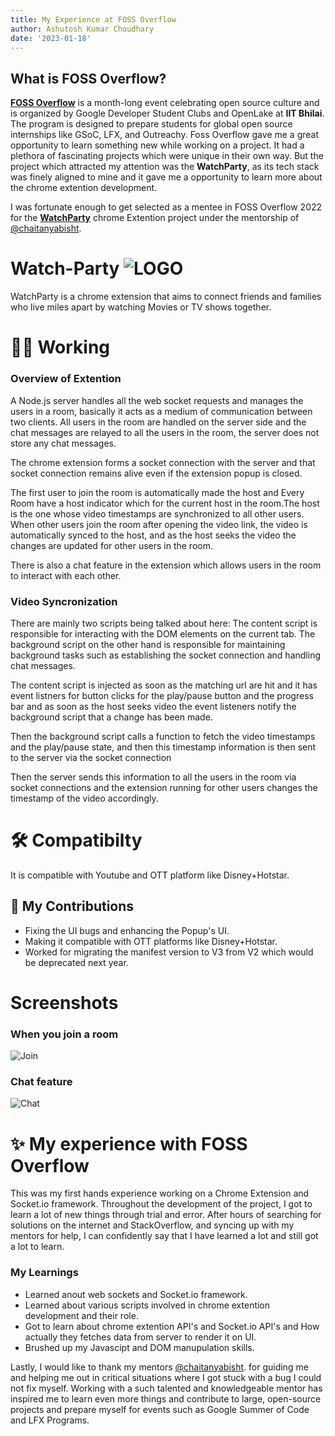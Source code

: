 ```yaml
---
title: My Experience at FOSS Overflow
author: Ashutosh Kumar Choudhary
date: '2023-01-18'
---
```

## What is FOSS Overflow?

[**FOSS Overflow**](https://fossoverflow.dev/) is a month-long event celebrating open source culture and is organized by Google Developer Student Clubs and OpenLake at **IIT Bhilai**. The program is designed to prepare students for global open source internships like GSoC, LFX, and Outreachy. Foss Overflow gave me a great opportunity to learn something new while working on a project. It had a plethora of fascinating projects which were unique in their own way. But the project which attracted my attention was the **WatchParty**, as its tech stack was finely aligned to mine and it gave me a opportunity to learn more about the chrome extention development.

I was fortunate enough to get selected as a mentee in FOSS Overflow 2022 for the [**WatchParty**](https://github.com/OpenLake/WatchParty) chrome Extention project under the mentorship of [@chaitanyabisht](https://github.com/chaitanyabisht).

# Watch-Party ![LOGO](https://github.com/Ash-KODES/Project-Data/blob/main/FOSS%20Overflow%202022/Resized%20Logo.jpg?raw=true)

WatchParty is a chrome extension that aims to connect friends and families who live miles apart by watching Movies or TV shows together.  

# 👨‍💻 Working

### Overview of Extention
A Node.js server handles all the web socket requests and manages the users in a room, basically it acts as a medium of communication between two clients. All users in the room are handled on the server side and the chat messages are relayed to all the users in the room, the server does not store any chat messages.

The chrome extension forms a socket connection with the server and that socket connection remains alive even if the extension popup is closed.

The first user to join the room is automatically made the host and Every Room have a host indicator which for the current host in the room.The host is the one whose video timestamps are synchronized to all other users. When other users join the room after opening the video link, the video is automatically synced to the host, and as the host seeks the video the changes are updated for other users in the room.

There is also a chat feature in the extension which allows users in the room to interact with each other.

### Video Syncronization

There are mainly two scripts being talked about here: The content script is responsible for interacting with the DOM elements on the current tab. The background script on the other hand is responsible for maintaining background tasks such as establishing the socket connection and handling chat messages.

The content script is injected as soon as the matching url are hit and it has event listners for button clicks for the play/pause button and the progress bar and as soon as the host seeks video the event listeners notify the background script that a change has been made.

Then the background script calls a function to fetch the video timestamps and the play/pause state, and then this timestamp information is then sent to the server via the socket connection

Then the server sends this information to all the users in the room via socket connections and the extension running for other users changes the timestamp of the video accordingly.

# 🛠️ Compatibilty

It is compatible with Youtube and OTT platform like Disney+Hotstar.

## 📝 My Contributions

- Fixing the UI bugs and enhancing the Popup's UI.
- Making it compatible with OTT platforms like Disney+Hotstar.
- Worked for migrating the manifest version to V3 from V2 which would be deprecated next year.
# Screenshots

### When you join a room
![Join](https://github.com/Ash-KODES/Project-Data/blob/main/FOSS%20Overflow%202022/Popup%20User%20Interface.png?raw=true)
### Chat feature
![Chat](https://github.com/Ash-KODES/Project-Data/blob/main/FOSS%20Overflow%202022/Chating.png?raw=true)


#  ✨ My experience with FOSS Overflow
This was my first hands experience working on a Chrome Extension and Socket.io framework. Throughout the development of the project, I got to learn a lot of new things through trial and error. After hours of searching for solutions on the internet and StackOverflow, and syncing up with my mentors for help, I can confidently say that I have learned a lot and still got a lot to learn.
### My Learnings
- Learned anout web sockets and Socket.io framework.
- Learned about various scripts involved in chrome extention development and their role.
- Got to learn about chrome extention API's and Socket.io API's and How actually they fetches data from server to render it on UI. 
- Brushed up my Javascipt and DOM manupulation skills.

Lastly, I would like to thank my mentors [@chaitanyabisht](https://github.com/chaitanyabisht). for guiding me and helping me out in critical situations where I got stuck with a bug I could not fix myself. Working with a such talented and knowledgeable mentor has inspired me to learn even more things and contribute to large, open-source projects and prepare myself for events such as Google Summer of Code and LFX Programs.
